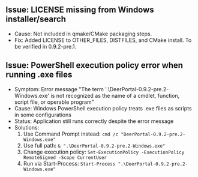 ## Issue: LICENSE missing from Windows installer/search
- Cause: Not included in qmake/CMake packaging steps.
- Fix: Added LICENSE to OTHER_FILES, DISTFILES, and CMake install. To be verified in 0.9.2-pre.1. 

## Issue: PowerShell execution policy error when running .exe files
- Symptom: Error message "The term '.\DeerPortal-0.9.2-pre.2-Windows.exe' is not recognized as the name of a cmdlet, function, script file, or operable program"
- Cause: Windows PowerShell execution policy treats .exe files as scripts in some configurations
- Status: Application still runs correctly despite the error message
- Solutions:
  1. Use Command Prompt instead: `cmd /c "DeerPortal-0.9.2-pre.2-Windows.exe"`
  2. Use full path: `& ".\DeerPortal-0.9.2-pre.2-Windows.exe"`
  3. Change execution policy: `Set-ExecutionPolicy -ExecutionPolicy RemoteSigned -Scope CurrentUser`
  4. Run via Start-Process: `Start-Process ".\DeerPortal-0.9.2-pre.2-Windows.exe"` 